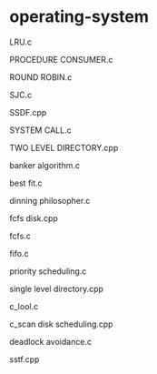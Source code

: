 # operating-system

LRU.c

PROCEDURE CONSUMER.c

ROUND ROBIN.c

SJC.c

SSDF.cpp

SYSTEM CALL.c

TWO LEVEL DIRECTORY.cpp

banker algorithm.c

best fit.c

dinning philosopher.c

fcfs disk.cpp

fcfs.c

fifo.c

priority scheduling.c

single level directory.cpp

c_lool.c

c_scan disk scheduling.cpp

deadlock avoidance.c

sstf.cpp
